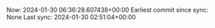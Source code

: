 Now: 2024-01-30 06:36:28.607438+00:00 Earliest commit since sync: None Last sync: 2024-01-30 02:51:04+00:00
